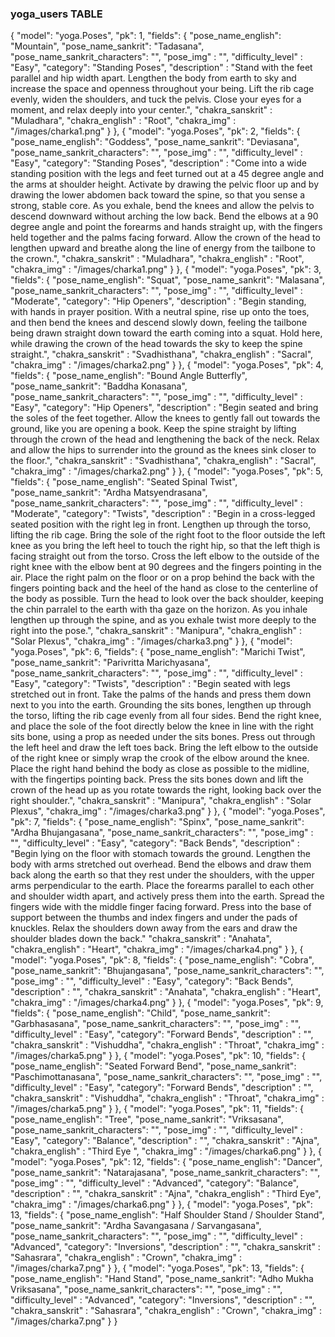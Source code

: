 ### yoga_users TABLE
{
"model": "yoga.Poses",
"pk": 1,
"fields": {
  "pose_name_english": "Mountain",
  "pose_name_sankrit": "Tadasana",
  "pose_name_sankrit_characters": "",
  "pose_img" : "",
  "difficulty_level" : "Easy",
  "category": "Standing Poses",
  "description" : "Stand with the feet parallel and hip width apart. Lengthen the body from earth to sky and increase the space and openness throughout your being. Lift the rib cage evenly, widen the shoulders, and tuck the pelvis. Close your eyes for a moment, and relax deeply into your center.",
  "chakra_sanskrit" : "Muladhara",
  "chakra_english" : "Root",
  "chakra_img" : "/images/charka1.png"
  }
},
{
"model": "yoga.Poses",
"pk": 2,
"fields": {
  "pose_name_english": "Goddess",
  "pose_name_sankrit": "Deviasana",
  "pose_name_sankrit_characters": "",
  "pose_img" : "",
  "difficulty_level" : "Easy",
  "category": "Standing Poses",
  "description" : "Come into a wide standing position with the legs and feet turned out at a 45 degree angle and the arms at shoulder height. Activate by drawing the pelvic floor up and by drawing the lower abdomen back toward the spine, so that you sense a strong, stable core. As you exhale, bend the knees and allow the pelvis to descend downward without arching the low back. Bend the elbows at a 90 degree angle and point the forearms and hands straight up, with the fingers held together and the palms facing forward. Allow the crown of the head to lengthen upward and breathe along the line of energy from the tailbone to the crown.",
  "chakra_sanskrit" : "Muladhara",
  "chakra_english" : "Root",
  "chakra_img" : "/images/charka1.png"
  }
},
{
"model": "yoga.Poses",
"pk": 3,
"fields": {
  "pose_name_english": "Squat",
  "pose_name_sankrit": "Malasana",
  "pose_name_sankrit_characters": "",
  "pose_img" : "",
  "difficulty_level" : "Moderate",
  "category": "Hip Openers",
  "description" : "Begin standing, with hands in prayer position. With a neutral spine, rise up onto the toes, and then bend the knees and descend slowly down, feeling the tailbone being drawn straight down toward the earth coming into a squat. Hold here, while drawing the crown of the head towards the sky to keep the spine straight.",
  "chakra_sanskrit" : "Svadhisthana",
  "chakra_english" : "Sacral",
  "chakra_img" : "/images/charka2.png"
  }
},
{
"model": "yoga.Poses",
"pk": 4,
"fields": {
  "pose_name_english": "Bound Angle Butterfly",
  "pose_name_sankrit": "Baddha Konasana",
  "pose_name_sankrit_characters": "",
  "pose_img" : "",
  "difficulty_level" : "Easy",
  "category": "Hip Openers",
  "description" : "Begin seated and bring the soles of the feet together. Allow the knees to gently fall out towards the ground, like you are opening a book. Keep the spine straight by lifting through the crown of the head and lengthening the back of the neck. Relax and allow the hips to surrender into the ground as the knees sink closer to the floor.",
  "chakra_sanskrit" : "Svadhisthana",
  "chakra_english" : "Sacral",
  "chakra_img" : "/images/charka2.png"
  }
},
{
"model": "yoga.Poses",
"pk": 5,
"fields": {
  "pose_name_english": "Seated Spinal Twist",
  "pose_name_sankrit": "Ardha Matsyendrasana",
  "pose_name_sankrit_characters": "",
  "pose_img" : "",
  "difficulty_level" : "Moderate",
  "category": "Twists",
  "description" : "Begin in a cross-legged seated position with the right leg in front. Lengthen up through the torso, lifting the rib cage. Bring the sole of the right foot to the floor outside the left knee as you bring the left heel to touch the right hip, so that the left thigh is facing straight out from the torso. Cross the left elbow to the outside of the right knee with the elbow bent at 90 degrees and the fingers pointing in the air. Place the right palm on the floor or on a prop behind the back with the fingers pointing back and the heel of the hand as close to the centerline of the body as possible. Turn the head to look over the back shoulder, keeping the chin parralel to the earth with tha gaze on the horizon. As you inhale lengthen up through the spine, and as you exhale twist more deeply to the right into the pose.",
  "chakra_sanskrit" : "Manipura",
  "chakra_english" : "Solar Plexus",
  "chakra_img" : "/images/charka3.png"
  }
},
{
"model": "yoga.Poses",
"pk": 6,
"fields": {
 "pose_name_english": "Marichi Twist",
  "pose_name_sankrit": "Parivritta Marichyasana",
  "pose_name_sankrit_characters": "",
  "pose_img" : "",
  "difficulty_level" : "Easy",
  "category": "Twists",
  "description" : "Begin seated with legs stretched out in front. Take the palms of the hands and press them down next to you into the earth. Grounding the sits bones, lengthen up through the torso, lifting the rib cage evenly from all four sides. Bend the right knee, and place the sole of the foot directly below the knee in line with the right sits bone, using a prop as needed under the sits bones. Press out through the left heel and draw the left toes back. Bring the left elbow to the outside of the right knee or simply wrap the crook of the elbow around the knee. Place the right hand behind the body as close as possible to the midline, with the fingertips pointing back. Press the sits bones down and lift the crown of the head up as you rotate towards the right, looking back over the right shoulder.",
  "chakra_sanskrit" : "Manipura",
  "chakra_english" : "Solar Plexus",
  "chakra_img" : "/images/charka3.png"
  }
},
{
"model": "yoga.Poses",
"pk": 7,
"fields": {
  "pose_name_english": "Spinx",
  "pose_name_sankrit": "Ardha Bhujangasana",
  "pose_name_sankrit_characters": "",
  "pose_img" : "",
  "difficulty_level" : "Easy",
  "category": "Back Bends",
  "description" : "Begin lying on the floor with stomach towards the ground. Lengthen the body with arms stretched out overhead. Bend the elbows and draw them back along the earth so that they rest under the shoulders, with the upper arms perpendicular to the earth. Place the forearms parallel to each other and shoulder width apart, and actively press them into the earth. Spread the fingers wide with the middle finger facing forward. Press into the base of support between the thumbs and index fingers and under the pads of knuckles. Relax the shoulders down away from the ears and draw the shoulder blades down the back."
  "chakra_sanskrit" : "Anahata",
  "chakra_english" : "Heart",
  "chakra_img" : "/images/charka4.png"
  }
},
{
"model": "yoga.Poses",
"pk": 8,
"fields": {
  "pose_name_english": "Cobra",
  "pose_name_sankrit": "Bhujangasana",
  "pose_name_sankrit_characters": "",
  "pose_img" : "",
  "difficulty_level" : "Easy",
  "category": "Back Bends",
  "description" : "",
  "chakra_sanskrit" : "Anahata",
  "chakra_english" : "Heart",
  "chakra_img" : "/images/charka4.png"
  }
},
{
"model": "yoga.Poses",
"pk": 9,
"fields": {
  "pose_name_english": "Child",
  "pose_name_sankrit": "Garbhasasana",
  "pose_name_sankrit_characters": "",
  "pose_img" : "",
  "difficulty_level" : "Easy",
  "category": "Forward Bends",
  "description" : "",
  "chakra_sanskrit" : "Vishuddha",
  "chakra_english" : "Throat",
  "chakra_img" : "/images/charka5.png"
  }
},
{
"model": "yoga.Poses",
"pk": 10,
"fields": {
  "pose_name_english": "Seated Forward Bend",
  "pose_name_sankrit": "Paschimottanasana",
  "pose_name_sankrit_characters": "",
  "pose_img" : "",
  "difficulty_level" : "Easy",
  "category": "Forward Bends",
  "description" : "",
  "chakra_sanskrit" : "Vishuddha",
  "chakra_english" : "Throat",
  "chakra_img" : "/images/charka5.png"
  }
},
{
"model": "yoga.Poses",
"pk": 11,
"fields": {
  "pose_name_english": "Tree",
  "pose_name_sankrit": "Vriksasana",
  "pose_name_sankrit_characters": "",
  "pose_img" : "",
  "difficulty_level" : "Easy",
  "category": "Balance",
  "description" : "",
  "chakra_sanskrit" : "Ajna",
  "chakra_english" : "Third Eye ",
  "chakra_img" : "/images/charka6.png"
  }
},
{
"model": "yoga.Poses",
"pk": 12,
"fields": {
  "pose_name_english": "Dancer",
  "pose_name_sankrit": "Natarajasana",
  "pose_name_sankrit_characters": "",
  "pose_img" : "",
  "difficulty_level" : "Advanced",
  "category": "Balance",
  "description" : "",
  "chakra_sanskrit" : "Ajna",
  "chakra_english" : "Third Eye",
  "chakra_img" : "/images/charka6.png"
  }
},
{
"model": "yoga.Poses",
"pk": 13,
"fields": {
  "pose_name_english": "Half Shoulder Stand / Shoulder Stand",
  "pose_name_sankrit": "Ardha Savangasana / Sarvangasana",
  "pose_name_sankrit_characters": "",
  "pose_img" : "",
  "difficulty_level" : "Advanced",
  "category": "Inversions",
  "description" : "",
  "chakra_sanskrit" : "Sahasrara",
  "chakra_english" : "Crown",
  "chakra_img" : "/images/charka7.png"
  }
},
{
"model": "yoga.Poses",
"pk": 13,
"fields": {
  "pose_name_english": "Hand Stand",
  "pose_name_sankrit": "Adho Mukha Vriksasana",
  "pose_name_sankrit_characters": "",
  "pose_img" : "",
  "difficulty_level" : "Advanced",
  "category": "Inversions",
  "description" : "",
  "chakra_sanskrit" : "Sahasrara",
  "chakra_english" : "Crown",
  "chakra_img" : "/images/charka7.png"
  }
}
